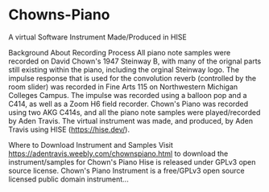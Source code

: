 # Chowns-Piano
A virtual Software Instrument Made/Produced in HISE

Background About Recording Process
All piano note samples were recorded on David Chown's 1947 Steinway B, with many of the orignal parts still existing within the piano, including the orginal Steinway logo. 
The impulse response that is used for the convolution reverb (controlled by the room slider) was recorded in Fine Arts 115 on Northwestern Michigan Colleges Campus. The impulse was recorded using a balloon pop and a C414, as well as a Zoom H6 field recorder. 
Chown's Piano was recorded using two AKG C414s, and all the piano note samples were played/recorded by Aden Travis. The virtual instrument was made, and produced, by Aden Travis using HISE (https://hise.dev/).

Where to Download Instrument and Samples
Visit https://adentravis.weebly.com/chownspiano.html to download the instrument/samples for Chown's Piano
Hise is released under GPLv3 open source license. Chown's Piano Instrument is a free/GPLv3 open source licensed public domain instrument... 
